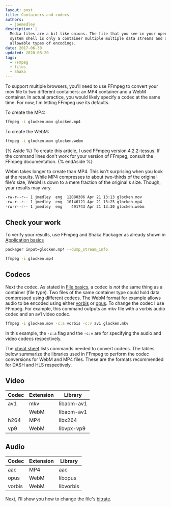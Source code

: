 ```yaml
---
layout: post
title: Containers and codecs
authors:
  - joemedley
description: |
  Media files are a bit like onions. The file that you see in your operating
  system shell is only a container multiple multiple data streams and different
  allowable types of encodings.
date: 2017-06-30
updated: 2020-08-20
tags:
  - FFmpeg
  - files
  - Shaka
---
```


To support multiple browsers, you'll need to use FFmpeg to convert your mov file
to two different containers: an MP4 container and a WebM container. In actual
practice, you would likely specify a codec at the same time. For now, I'm
letting FFmpeg use its defaults.

To create the MP4:

```bash
ffmpeg -i glocken.mov glocken.mp4
```

To create the WebM:

```bash
ffmpeg -i glocken.mov glocken.webm
```

{% Aside %}
To create this article, I used FFmpeg version 4.2.2-tessus. If the command
lines don't work for your version of FFmpeg, consult the FFmpeg documentation.
{% endAside %}

Webm takes longer to create than MP4. This isn't surprising when you
look at the results. While MP4 compresses to about two-thirds of the original
file's size, WebM is down to a mere fraction of the original's size. Though,
your results may vary.

```bash
-rw-r--r-- 1 jmedley  eng  12080306 Apr 21 13:13 glocken.mov
-rw-r--r-- 1 jmedley  eng  10146121 Apr 21 13:25 glocken.mp4
-rw-r--r-- 1 jmedley  eng    491743 Apr 21 13:30 glocken.webm
```

## Check your work

To verify your results, use FFmpeg and Shaka Packager as already shown in
[Application basics](../application-basics)

```bash
packager input=glocken.mp4 --dump_stream_info
```

```bash
ffmpeg -i glocken.mp4
```

## Codecs

Next the codec. As stated in [File basics](../file-basics), a codec is _not_ the
same thing as a container (file type). Two files of the same container type
could hold data compressed using different codecs. The WebM format for example
allows audio to be encoded using either
[vorbis](https://en.wikipedia.org/wiki/Vorbis) or
[opus](https://en.wikipedia.org/wiki/Opus_(audio_format)). To change the codec I
use FFmpeg. For example, this command outputs an mkv file with a vorbis audio
codec and an av1 video codec.

```bash
ffmpeg -i glocken.mov -c:a vorbis -c:v av1 glocken.mkv
```

In this example, the `-c:a` flag and the `-c:v` are for specifying the audio and
video codecs respectively.

The [cheat sheet](.../cheatsheet#codec) lists commands needed to convert codecs.
The tables below summarize the libraries used in FFmpeg to perform the codec
conversions for WebM and MP4 files. These are the formats recommended for DASH
and HLS respectively.

## Video

| Codec | Extension | Library    |
| ----- | --------- | ---------- |
| av1   | mkv       | libaom-av1 |
|       | WebM      | libaom-av1 |
| h264  | MP4       | libx264    |
| vp9   | WebM      | libvpx-vp9 |

## Audio

| Codec  | Extension | Library    |
| ------ | --------- | ---------- |
| aac    | MP4       | aac        |
| opus   | WebM      | libopus    |
| vorbis | WebM      | libvorbis  |

Next, I'll show you how to change the file's [bitrate](../bitrate).
